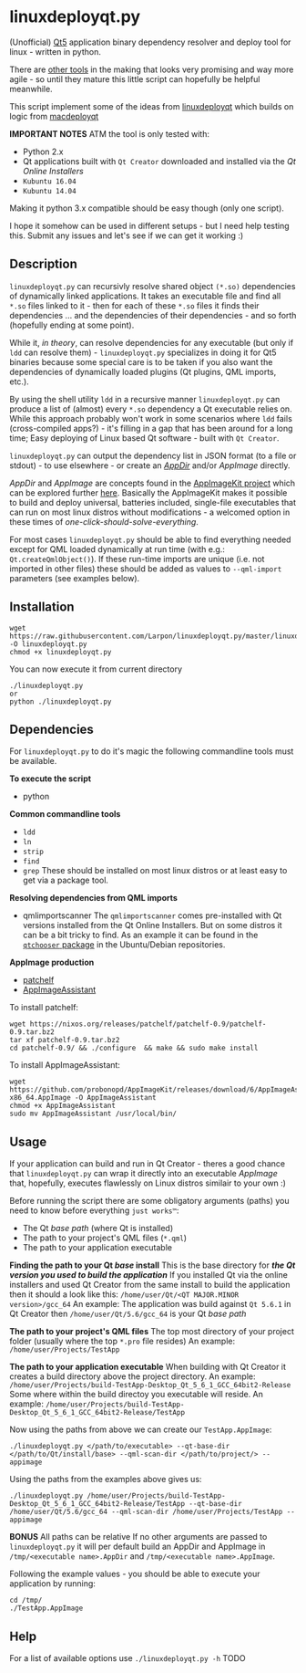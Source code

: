 # linuxdeployqt.py
(Unofficial) [Qt5](//qt.io) application binary dependency resolver and deploy tool for linux - written in python.

There are [other tools](https://github.com/probonopd/linuxdeployqt) in the making that looks very promising and way more agile - so until they mature this little script can hopefully be helpful meanwhile.

This script implement some of the ideas from [linuxdeployqt](https://github.com/probonopd/linuxdeployqt) which builds on logic from [macdeployqt](https://github.com/MaximAlien/macdeployqt)

**IMPORTANT NOTES**
ATM the tool is only tested with:
* Python 2.x
* Qt applications built with `Qt Creator` downloaded and installed via the *Qt Online Installers*
* `Kubuntu 16.04`
* `Kubuntu 14.04`

Making it python 3.x compatible should be easy though (only one script).

I hope it somehow can be used in different setups - but I need help testing this.
Submit any issues and let's see if we can get it working :)

## Description
`linuxdeployqt.py` can recursivly resolve shared object `(*.so)` dependencies of dynamically linked applications.
It takes an executable file and find all `*.so` files linked to it - then for each of these `*.so` files it finds their dependencies ... and the dependencies of their dependencies - and so forth (hopefully ending at some point).

While it, *in theory*, can resolve dependencies for any executable (but only if `ldd` can resolve them) - `linuxdeployqt.py` specializes in doing it for Qt5 binaries because some special care is to be taken if you also want the dependencies of dynamically loaded plugins (Qt plugins, QML imports, etc.).

By using the shell utility `ldd` in a recursive manner `linuxdeployqt.py` can produce a list of (almost) every `*.so` dependency a Qt executable relies on.
While this approach probably won't work in some scenarios where `ldd` fails (cross-compiled apps?) - it's filling in a gap that has been around for a long time; Easy deploying of Linux based Qt software - built with `Qt Creator`.

`linuxdeployqt.py` can output the dependency list in JSON format (to a file or stdout) - to use elsewhere - or create an *[AppDir](http://rox.sourceforge.net/desktop/AppDirs.html)* and/or *AppImage* directly.

*AppDir* and *AppImage* are concepts found in the [AppImageKit project](https://github.com/probonopd/AppImageKit) which can be explored further [here](https://github.com/probonopd/AppImageKit/wiki/AppImageKit-components). Basically the AppImageKit makes it possible to build and deploy universal, batteries included, single-file executables that can run on most linux distros without modifications - a welcomed option in these times of *one-click-should-solve-everything*.

For most cases `linuxdeployqt.py` should be able to find everything needed except for QML loaded dynamically at run time (with e.g.: `Qt.createQmlObject()`). If these run-time imports are unique (i.e. not imported in other files) these should be added as values to `--qml-import` parameters (see examples below).

## Installation
```
wget https://raw.githubusercontent.com/Larpon/linuxdeployqt.py/master/linuxdeployqt.py -O linuxdeployqt.py
chmod +x linuxdeployqt.py
```
You can now execute it from current directory
```
./linuxdeployqt.py
or
python ./linuxdeployqt.py
```

## Dependencies

For `linuxdeployqt.py` to do it's magic the following commandline tools must be available.

**To execute the script**
* python

**Common commandline tools**
* `ldd`
* `ln`
* `strip`
* `find`
* `grep`
These should be installed on most linux distros or at least easy to get via a package tool.

**Resolving dependencies from QML imports**
* qmlimportscanner
The `qmlimportscanner` comes pre-installed with Qt versions installed from the Qt Online Installers. But on some distros it can be a bit tricky to find. As an example it can be found in the [`qtchooser` package](http://packages.ubuntu.com/xenial/all/qtchooser/filelist) in the Ubuntu/Debian repositories.

**AppImage production**
* [patchelf](http://blog.qt.io/blog/2011/10/28/rpath-and-runpath/)
* [AppImageAssistant](https://github.com/probonopd/AppImageKit/releases/tag/6)

To install patchelf:
```
wget https://nixos.org/releases/patchelf/patchelf-0.9/patchelf-0.9.tar.bz2
tar xf patchelf-0.9.tar.bz2
cd patchelf-0.9/ && ./configure  && make && sudo make install
```

To install AppImageAssistant:
```
wget https://github.com/probonopd/AppImageKit/releases/download/6/AppImageAssistant_6-x86_64.AppImage -O AppImageAssistant
chmod +x AppImageAssistant
sudo mv AppImageAssistant /usr/local/bin/
```

## Usage

If your application can build and run in Qt Creator - theres a good chance that `linuxdeployqt.py` can wrap it directly into an executable *AppImage* that, hopefully, executes flawlessly on Linux distros similair to your own :)

Before running the script there are some obligatory arguments (paths) you need to know before everything `just works™`:
* The Qt *base path* (where Qt is installed)
* The path to your project's QML files (`*.qml`)
* The path to your application executable

**Finding the path to your Qt *base* install**
This is the base directory for ***the Qt version you used to build the application***
If you installed Qt via the online installers and used Qt Creator from the same install to build the application then it should a look like this:
`/home/user/Qt/<QT MAJOR.MINOR version>/gcc_64`
An example:
The application was build against `Qt 5.6.1` in Qt Creator then `/home/user/Qt/5.6/gcc_64` is your Qt *base path*

**The path to your project's QML files**
The top most directory of your project folder (usually where the top `*.pro` file resides)
An example:
`/home/user/Projects/TestApp`

**The path to your application executable**
When building with Qt Creator it creates a build directory above the project directory.
An example:
`/home/user/Projects/build-TestApp-Desktop_Qt_5_6_1_GCC_64bit2-Release`
Some where within the build directoy you executable will reside.
An example:
`/home/user/Projects/build-TestApp-Desktop_Qt_5_6_1_GCC_64bit2-Release/TestApp`

Now using the paths from above we can create our `TestApp.AppImage`:
```
./linuxdeployqt.py </path/to/executable> --qt-base-dir </path/to/Qt/install/base> --qml-scan-dir </path/to/project/> --appimage
```
Using the paths from the examples above gives us:
```
./linuxdeployqt.py /home/user/Projects/build-TestApp-Desktop_Qt_5_6_1_GCC_64bit2-Release/TestApp --qt-base-dir /home/user/Qt/5.6/gcc_64 --qml-scan-dir /home/user/Projects/TestApp --appimage
```
**BONUS** All paths can be relative
If no other arguments are passed to `linuxdeployqt.py` it will per default build an AppDir and AppImage in `/tmp/<executable name>.AppDir` and `/tmp/<executable name>.AppImage`.

Following the example values - you should be able to execute your application by running:
```
cd /tmp/
./TestApp.AppImage
```

## Help
For a list of available options use `./linuxdeployqt.py -h`
TODO
